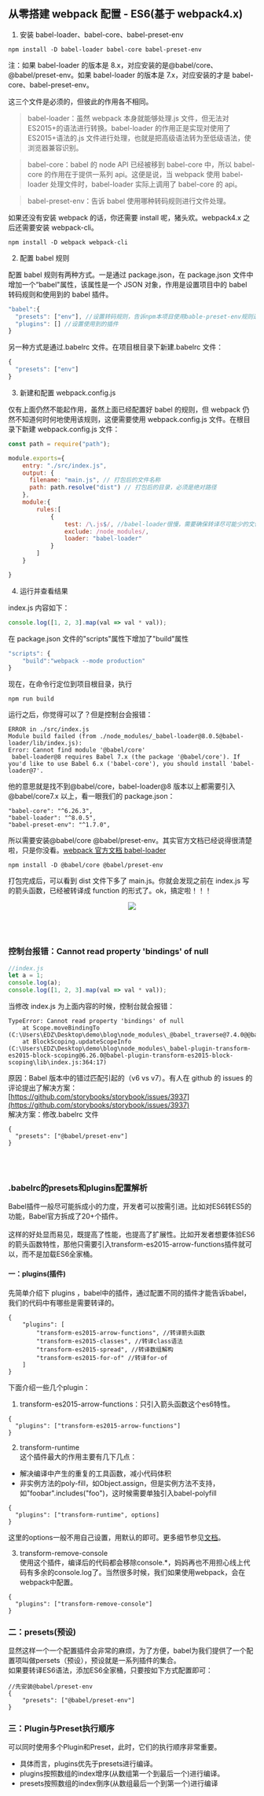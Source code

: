 ## 从零搭建 webpack 配置 - ES6(基于 webpack4.x)

1. 安装 babel-loader、babel-core、babel-preset-env

```
npm install -D babel-loader babel-core babel-preset-env
```

注：如果 babel-loader 的版本是 8.x，对应安装的是@babel/core、@babel/preset-env。如果 babel-loader 的版本是 7.x，对应安装的才是 babel-core、babel-preset-env。

这三个文件是必须的，但彼此的作用各不相同。

> babel-loader：虽然 webpack 本身就能够处理.js 文件，但无法对 ES2015+的语法进行转换。babel-loader 的作用正是实现对使用了 ES2015+语法的.js 文件进行处理，也就是把高级语法转为至低级语法，使浏览器兼容识别。

> babel-core：babel 的 node API 已经被移到 babel-core 中，所以 babel-core 的作用在于提供一系列 api。这便是说，当 webpack 使用 babel-loader 处理文件时，babel-loader 实际上调用了 babel-core 的 api。

> babel-preset-env：告诉 babel 使用哪种转码规则进行文件处理。

如果还没有安装 webpack 的话，你还需要 install 呢，猪头欢。webpack4.x 之后还需要安装 webpack-cli。

```
npm install -D webpack webpack-cli
```

2. 配置 babel 规则

配置 babel 规则有两种方式。一是通过 package.json，在 package.json 文件中增加一个“babel"属性，该属性是一个 JSON 对象，作用是设置项目中的 babel 转码规则和使用到的 babel 插件。

```js
"babel":{
  "presets": ["env"], //设置转码规则，告诉npm本项目使用bable-preset-env规则进行转码
  "plugins": [] //设置使用到的插件
}
```

另一种方式是通过.babelrc 文件。在项目根目录下新建.babelrc 文件：

```js
{
  "presets": ["env"]
}
```

3. 新建和配置 webpack.config.js

仅有上面仍然不能起作用，虽然上面已经配置好 babel 的规则，但 webpack 仍然不知道何时何地使用该规则，这便需要使用 webpack.config.js 文件。在根目录下新建 webpack.config.js 文件：

```js
const path = require("path");

module.exports={
    entry: "./src/index.js",
    output: {
      filename: "main.js", // 打包后的文件名称
      path: path.resolve("dist") // 打包后的目录，必须是绝对路径
    },
    module:{
        rules:[
            {
                test: /\.js$/, //babel-loader很慢，需要确保转译尽可能少的文件。
                exclude: /node_modules/,
                loader: "babel-loader"
            }
        ]
    }

}
```

4. 运行并查看结果

index.js 内容如下：

```js
console.log([1, 2, 3].map(val => val * val));
```

在 package.json 文件的"scripts"属性下增加了"build"属性

```js
"scripts": {
    "build":"webpack --mode production"
}
```

现在，在命令行定位到项目根目录，执行

```
npm run build
```

运行之后，你觉得可以了？但是控制台会报错：

```
ERROR in ./src/index.js
Module build failed (from ./node_modules/_babel-loader@8.0.5@babel-loader/lib/index.js):
Error: Cannot find module '@babel/core'
 babel-loader@8 requires Babel 7.x (the package '@babel/core'). If you'd like to use Babel 6.x ('babel-core'), you should install 'babel-loader@7'.
```

他的意思就是找不到@babel/core，babel-loader@8 版本以上都需要引入@babel/core7.x 以上，看一眼我们的 package.json：

```
"babel-core": "^6.26.3",
"babel-loader": "^8.0.5",
"babel-preset-env": "^1.7.0",
```

所以需要安装@babel/core @babel/preset-env。其实官方文档已经说得很清楚啦，只是你没看。[webpack 官方文档 babel-loader](https://webpack.docschina.org/loaders/babel-loader/#%E4%B8%AD%E6%96%87%E6%96%87%E6%A1%A3)

```
npm install -D @babel/core @babel/preset-env
```

打包完成后，可以看到 dist 文件下多了 main.js。你就会发现之前在 index.js 写的箭头函数，已经被转译成 function 的形式了。ok，搞定啦！！！

<div align="center"> <img src="./docs/main.png"/> </div>

<br/><br/>

### 控制台报错：Cannot read property 'bindings' of null

```js
//index.js
let a = 1;
console.log(a);
console.log([1, 2, 3].map(val => val * val));
```

当修改 index.js 为上面内容的时候，控制台就会报错：

```
TypeError: Cannot read property 'bindings' of null
    at Scope.moveBindingTo (C:\Users\EDZ\Desktop\demo\blog\node_modules\_@babel_traverse@7.4.0@@babel\traverse\lib\scope\index.js:864:13)
    at BlockScoping.updateScopeInfo (C:\Users\EDZ\Desktop\demo\blog\node_modules\_babel-plugin-transform-es2015-block-scoping@6.26.0@babel-plugin-transform-es2015-block-scoping\lib\index.js:364:17)
```

原因：Babel 版本中的错过匹配引起的（v6 vs v7）。有人在 github 的 issues 的评论提出了解决方案：[https://github.com/storybooks/storybook/issues/3937](https://github.com/storybooks/storybook/issues/3937)  
解决方案：修改.babelrc 文件

```
{
  "presets": ["@babel/preset-env"]
}
```

<br/><br/>

### .babelrc的presets和plugins配置解析
Babel插件一般尽可能拆成小的力度，开发者可以按需引进。比如对ES6转ES5的功能，Babel官方拆成了20+个插件。<br/><br/>
这样的好处显而易见，既提高了性能，也提高了扩展性。比如开发者想要体验ES6的箭头函数特性，那他只需要引入transform-es2015-arrow-functions插件就可以，而不是加载ES6全家桶。

#### 一：plugins(插件)
先简单介绍下 plugins ，babel中的插件，通过配置不同的插件才能告诉babel，我们的代码中有哪些是需要转译的。
```
{
    "plugins": [
        "transform-es2015-arrow-functions", //转译箭头函数
        "transform-es2015-classes", //转译class语法
        "transform-es2015-spread", //转译数组解构
        "transform-es2015-for-of" //转译for-of
    ]
}
```
下面介绍一些几个plugin：
1. transform-es2015-arrow-functions：只引入箭头函数这个es6特性。  
```
{
  "plugins": ["transform-es2015-arrow-functions"]
}
```
2. transform-runtime  
这个插件最大的作用主要有几下几点：
  - 解决编译中产生的重复的工具函数，减小代码体积
  - 非实例方法的poly-fill，如Object.assign，但是实例方法不支持，如"foobar".includes("foo")，这时候需要单独引入babel-polyfill
```
{
  "plugins": ["transform-runtime", options]
}
```
这里的options一般不用自己设置，用默认的即可。更多细节参见[文档](https://babeljs.io/docs/plugins/transform-runtime/)。

3. transform-remove-console  
使用这个插件，编译后的代码都会移除console.*，妈妈再也不用担心线上代码有多余的console.log了。当然很多时候，我们如果使用webpack，会在webpack中配置。
```
{
  "plugins": ["transform-remove-console"]
}
```

### 二：presets(预设)
显然这样一个一个配置插件会非常的麻烦，为了方便，babel为我们提供了一个配置项叫做persets（预设），预设就是一系列插件的集合。  
如果要转译ES6语法，添加ES6全家桶，只要按如下方式配置即可： 
```
//先安装@babel/preset-env
{
    "presets": ["@babel/preset-env"]
}
```

### 三：Plugin与Preset执行顺序
可以同时使用多个Plugin和Preset，此时，它们的执行顺序非常重要。  
- 具体而言，plugins优先于presets进行编译。
- plugins按照数组的index增序(从数组第一个到最后一个)进行编译。
- presets按照数组的index倒序(从数组最后一个到第一个)进行编译
